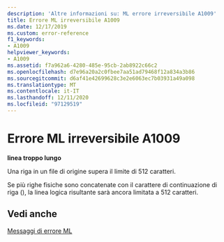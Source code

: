 ```yaml
---
description: 'Altre informazioni su: ML errore irreversibile A1009'
title: Errore ML irreversibile A1009
ms.date: 12/17/2019
ms.custom: error-reference
f1_keywords:
- A1009
helpviewer_keywords:
- A1009
ms.assetid: f7a962a6-4280-485e-95cb-2ab8922c66c2
ms.openlocfilehash: d7e96a20a2c0fbee7aa51ad79468f12a834a3b86
ms.sourcegitcommit: d6af41e42699628c3e2e6063ec7b03931a49a098
ms.translationtype: MT
ms.contentlocale: it-IT
ms.lasthandoff: 12/11/2020
ms.locfileid: "97129519"
---
```

# <a name="ml-fatal-error-a1009"></a>Errore ML irreversibile A1009

**linea troppo lungo**

Una riga in un file di origine supera il limite di 512 caratteri.

Se più righe fisiche sono concatenate con il carattere di continuazione di riga (\), la linea logica risultante sarà ancora limitata a 512 caratteri.

## <a name="see-also"></a>Vedi anche

[Messaggi di errore ML](ml-error-messages.md)
